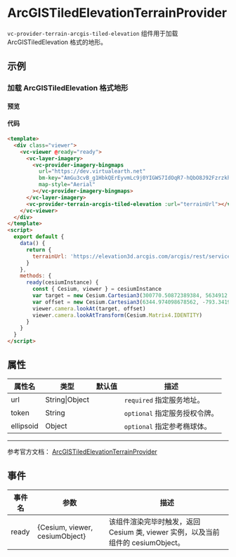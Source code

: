 <!--
 * @Author: zouyaoji@https://github.com/zouyaoji
 * @Date: 2021-04-06 09:23:34
 * @LastEditTime: 2021-12-23 17:45:00
 * @LastEditors: zouyaoji
 * @Description:
 * @FilePath: \vue-cesium-v2\docs\md\zh\terrain\vc-provider-terrain-arcgis-tiled-elevation.md
-->
# ArcGISTiledElevationTerrainProvider

`vc-provider-terrain-arcgis-tiled-elevation` 组件用于加载 ArcGISTiledElevation 格式的地形。

## 示例

### 加载 ArcGISTiledElevation 格式地形

#### 预览

<doc-preview>
   <template>
    <div class="viewer">
      <vc-viewer @ready="ready">
        <vc-layer-imagery>
          <vc-provider-imagery-bingmaps url="https://dev.virtualearth.net" bm-key="AmGu3cvB_g1HbkQErEyvmLc9j0YIGWS7IdOqR7-hQbO8J92Fzrzkhy_bYKSsyoEx" map-style="Aerial"></vc-provider-imagery-bingmaps>
        </vc-layer-imagery>
        <vc-provider-terrain-arcgis-tiled-elevation :url="terrainUrl"></vc-provider-terrain-arcgis-tiled-elevation>
      </vc-viewer>
    </div>
  </template>
  <script>
    export default {
      data () {
        return {
          terrainUrl: 'https://elevation3d.arcgis.com/arcgis/rest/services/WorldElevation3D/Terrain3D/ImageServer'
        }
      },
      methods: {
        ready (cesiumInstance) {
          const {Cesium, viewer} = cesiumInstance
          var target = new Cesium.Cartesian3(300770.50872389384, 5634912.131394585, 2978152.2865545116)
          var offset = new Cesium.Cartesian3(6344.974098678562, -793.3419798081741, 2499.9508860763162)
          viewer.camera.lookAt(target, offset)
          viewer.camera.lookAtTransform(Cesium.Matrix4.IDENTITY)
        }
      }
    }
  </script>
</doc-preview>

#### 代码

```html
<template>
  <div class="viewer">
    <vc-viewer @ready="ready">
      <vc-layer-imagery>
        <vc-provider-imagery-bingmaps
          url="https://dev.virtualearth.net"
          bm-key="AmGu3cvB_g1HbkQErEyvmLc9j0YIGWS7IdOqR7-hQbO8J92Fzrzkhy_bYKSsyoEx"
          map-style="Aerial"
        ></vc-provider-imagery-bingmaps>
      </vc-layer-imagery>
      <vc-provider-terrain-arcgis-tiled-elevation :url="terrainUrl"></vc-provider-terrain-arcgis-tiled-elevation>
    </vc-viewer>
  </div>
</template>
<script>
  export default {
    data() {
      return {
        terrainUrl: 'https://elevation3d.arcgis.com/arcgis/rest/services/WorldElevation3D/Terrain3D/ImageServer'
      }
    },
    methods: {
      ready(cesiumInstance) {
        const { Cesium, viewer } = cesiumInstance
        var target = new Cesium.Cartesian3(300770.50872389384, 5634912.131394585, 2978152.2865545116)
        var offset = new Cesium.Cartesian3(6344.974098678562, -793.3419798081741, 2499.9508860763162)
        viewer.camera.lookAt(target, offset)
        viewer.camera.lookAtTransform(Cesium.Matrix4.IDENTITY)
      }
    }
  }
</script>
```

## 属性

| 属性名    | 类型           | 默认值 | 描述                          |
| --------- | -------------- | ------ | ----------------------------- |
| url       | String\|Object |        | `required` 指定服务地址。     |
| token     | String         |        | `optional` 指定服务授权令牌。 |
| ellipsoid | Object         |        | `optional` 指定参考椭球体。   |

---

参考官方文档： [ArcGISTiledElevationTerrainProvider](https://cesium.com/docs/cesiumjs-ref-doc/ArcGISTiledElevationTerrainProvider.html)

## 事件

| 事件名 | 参数                           | 描述                                                                             |
| ------ | ------------------------------ | -------------------------------------------------------------------------------- |
| ready  | {Cesium, viewer, cesiumObject} | 该组件渲染完毕时触发，返回 Cesium 类, viewer 实例，以及当前组件的 cesiumObject。 |
